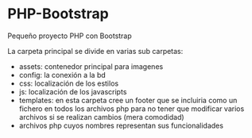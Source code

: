 # PHP-Bootstrap
Pequeño proyecto PHP con Bootstrap


La carpeta principal se divide en varias sub carpetas:
  - assets: contenedor principal para imagenes
  - config: la conexión a la bd
  - css: localización de los estilos
  - js: localización de los javascripts
  - templates: en esta carpeta cree un footer que se incluiria como un fichero en todos los archivos php para no tener que modificar varios archivos si se realizan cambios (mera comodidad)
  - archivos php cuyos nombres representan sus funcionalidades
